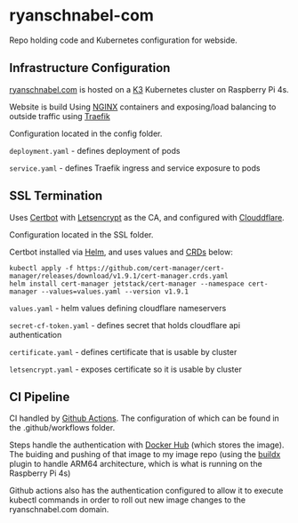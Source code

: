 # ryanschnabel-com

Repo holding code and Kubernetes configuration for webside.

## Infrastructure Configuration

[ryanschnabel.com](https://ryanschnabel.com) is hosted on a [K3](https://k3s.io/) Kubernetes cluster on Raspberry Pi 4s.

Website is build Using [NGINX](https://hub.docker.com/_/nginx) containers and exposing/load balancing to outside traffic using [Traefik](https://traefik.io/traefik/)

Configuration located in the config folder.

`deployment.yaml` - defines deployment of pods

`service.yaml` - defines Traefik ingress and service exposure to pods

## SSL Termination

Uses [Certbot](https://certbot.eff.org/) with [Letsencrypt](https://letsencrypt.org/) as the CA, and configured with [Clouddflare](https://www.cloudflare.com/). 

Configuration located in the SSL folder. 

Certbot installed via [Helm](https://helm.sh/), and uses values and [CRDs](https://kubernetes.io/docs/concepts/extend-kubernetes/api-extension/custom-resources/#customresourcedefinitions) below:

    kubectl apply -f https://github.com/cert-manager/cert-manager/releases/download/v1.9.1/cert-manager.crds.yaml
    helm install cert-manager jetstack/cert-manager --namespace cert-manager --values=values.yaml --version v1.9.1


`values.yaml` - helm values defining cloudflare nameservers

`secret-cf-token.yaml` - defines secret that holds cloudflare api authentication

`certificate.yaml` - defines certificate that is usable by cluster

`letsencrypt.yaml` - exposes certificate so it is usable by cluster

## CI Pipeline

CI handled by [Github Actions](https://github.com/features/actions). The configuration of which can be found in the .github/workflows folder.

Steps handle the authentication with [Docker Hub](https://hub.docker.com/) (which stores the image). The buiding and pushing of that image to my image repo (using the [buildx](https://github.com/docker/buildx) plugin to handle ARM64 architecture, which is what is running on the Raspberry Pi 4s)

Github actions also has the authentication configured to allow it to execute kubectl commands in order to roll out new image changes to the ryanschnabel.com domain.
